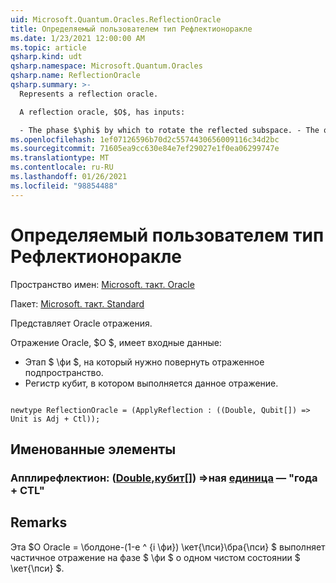 ```yaml
---
uid: Microsoft.Quantum.Oracles.ReflectionOracle
title: Определяемый пользователем тип Рефлектионоракле
ms.date: 1/23/2021 12:00:00 AM
ms.topic: article
qsharp.kind: udt
qsharp.namespace: Microsoft.Quantum.Oracles
qsharp.name: ReflectionOracle
qsharp.summary: >-
  Represents a reflection oracle.

  A reflection oracle, $O$, has inputs:

  - The phase $\phi$ by which to rotate the reflected subspace. - The qubit register on which to perform the given reflection.
ms.openlocfilehash: 1ef07126596b70d2c5574430656009116c34d2bc
ms.sourcegitcommit: 71605ea9cc630e84e7ef29027e1f0ea06299747e
ms.translationtype: MT
ms.contentlocale: ru-RU
ms.lasthandoff: 01/26/2021
ms.locfileid: "98854488"
---
```

# <a name="reflectionoracle-user-defined-type"></a>Определяемый пользователем тип Рефлектионоракле

Пространство имен: [Microsoft. такт. Oracle](xref:Microsoft.Quantum.Oracles)

Пакет: [Microsoft. такт. Standard](https://nuget.org/packages/Microsoft.Quantum.Standard)


Представляет Oracle отражения.

Отражение Oracle, $O $, имеет входные данные:

- Этап $ \фи $, на который нужно повернуть отраженное подпространство.
- Регистр кубит, в котором выполняется данное отражение.

```qsharp

newtype ReflectionOracle = (ApplyReflection : ((Double, Qubit[]) => Unit is Adj + Ctl));
```



## <a name="named-items"></a>Именованные элементы

### <a name="applyreflection--doublequbit--unit--is-adj--ctl"></a>Апплирефлектион: ([Double](xref:microsoft.quantum.lang-ref.double),[кубит](xref:microsoft.quantum.lang-ref.qubit)[]) =>ная [единица](xref:microsoft.quantum.lang-ref.unit)  — "года + CTL"



## <a name="remarks"></a>Remarks

Эта $O Oracle = \болдоне-(1-e ^ {i \фи}) \кет{\пси}\бра{\пси} $ выполняет частичное отражение на фазе $ \фи $ о одном чистом состоянии $ \кет{\пси} $.